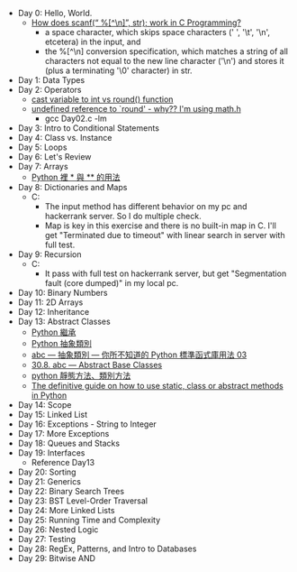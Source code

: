 * Day 0: Hello, World.
  * [How does scanf(“ %[^\n]”, str); work in C Programming?](https://stackoverflow.com/questions/40038538/how-does-scanf-n-str-work-in-c-programming)
    * a space character, which skips space characters (' ', '\t', '\n', etcetera) in the input, and
    * the %[^\n] conversion specification, which matches a string of all characters not equal to the new line character ('\n') and stores it (plus a terminating '\0' character) in str.
* Day 1: Data Types
* Day 2: Operators
  * [cast variable to int vs round() function](https://stackoverflow.com/questions/11128741/cast-variable-to-int-vs-round-function)
  * [undefined reference to `round' - why?? I'm using math.h](https://stackoverflow.com/questions/34095994/undefined-reference-to-round-why-im-using-math-h)
    * gcc Day02.c -lm
* Day 3: Intro to Conditional Statements
* Day 4: Class vs. Instance
* Day 5: Loops
* Day 6: Let's Review
* Day 7: Arrays
  * [Python 裡 * 與 ** 的用法](
http://e8859487.pixnet.net/blog/post/403127384-%5Bpython%5D-%2A%2A-%E9%9B%99%E6%98%9F%E8%99%9F%28double-star-asterisk%29-vs-%2A%E5%96%AE%E6%98%9F%E8%99%9F%28st)
* Day 8: Dictionaries and Maps
  * C:
    * The input method has different behavior on my pc and hackerrank server. So I do multiple check.
    * Map is key in this exercise and there is no built-in map in C. I'll get "Terminated due to timeout" with linear search in server with full test.
* Day 9: Recursion
  * C:
    * It pass with full test on hackerrank server, but get "Segmentation fault (core dumped)" in my local pc.
* Day 10: Binary Numbers
* Day 11: 2D Arrays
* Day 12: Inheritance
* Day 13: Abstract Classes
  * [Python 繼承](https://openhome.cc/Gossip/Python/Inheritance.html)
  * [Python 抽象類別](https://openhome.cc/Gossip/Python/AbstractClass.html)
  * [abc — 抽象類別 — 你所不知道的 Python 標準函式庫用法 03](https://blog.louie.lu/2017/07/28/%E4%BD%A0%E6%89%80%E4%B8%8D%E7%9F%A5%E9%81%93%E7%9A%84-python-%E6%A8%99%E6%BA%96%E5%87%BD%E5%BC%8F%E5%BA%AB%E7%94%A8%E6%B3%95-03-abc/)
  * [30.8. abc — Abstract Base Classes](https://docs.python.org/3/library/abc.html)
  * [python 靜態方法、類別方法](https://openhome.cc/Gossip/Python/StaticClassMethod.html)
  * [The definitive guide on how to use static, class or abstract methods in Python](https://julien.danjou.info/guide-python-static-class-abstract-methods/)
* Day 14: Scope
* Day 15: Linked List
* Day 16: Exceptions - String to Integer
* Day 17: More Exceptions
* Day 18: Queues and Stacks
* Day 19: Interfaces
  * Reference Day13
* Day 20: Sorting
* Day 21: Generics
* Day 22: Binary Search Trees
* Day 23: BST Level-Order Traversal
* Day 24: More Linked Lists
* Day 25: Running Time and Complexity
* Day 26: Nested Logic
* Day 27: Testing
* Day 28: RegEx, Patterns, and Intro to Databases
* Day 29: Bitwise AND

